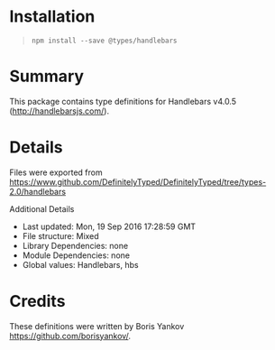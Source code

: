 # Installation
> `npm install --save @types/handlebars`

# Summary
This package contains type definitions for Handlebars v4.0.5 (http://handlebarsjs.com/).

# Details
Files were exported from https://www.github.com/DefinitelyTyped/DefinitelyTyped/tree/types-2.0/handlebars

Additional Details
 * Last updated: Mon, 19 Sep 2016 17:28:59 GMT
 * File structure: Mixed
 * Library Dependencies: none
 * Module Dependencies: none
 * Global values: Handlebars, hbs

# Credits
These definitions were written by Boris Yankov <https://github.com/borisyankov/>.
